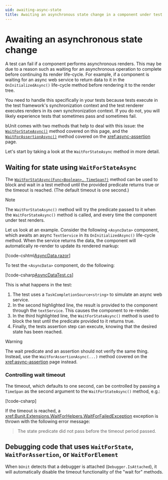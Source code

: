 ```yaml
---
uid: awaiting-async-state
title: Awaiting an asynchronous state change in a component under test
---
```


# Awaiting an asynchronous state change

A test can fail if a component performs asynchronous renders. This may be due to a reason such as waiting for an asynchronous operation to complete before continuing its render life-cycle. For example, if a component is waiting for an async web service to return data to it in the `OnInitializedAsync()` life-cycle method before rendering it to the render tree.

You need to handle this specifically in your tests because tests execute in the test framework's synchronization context and the test renderer executes renders in its own synchronization context. If you do not, you will likely experience tests that sometimes pass and sometimes fail.

bUnit comes with two methods that help to deal with this issue: the [`WaitForStateAsync()`](xref:Bunit.RenderedFragmentWaitForHelperExtensions.WaitForStateAsync(Bunit.IRenderedFragment,Func{System.Boolean},System.Nullable{TimeSpan})) method covered on this page, and the [`WaitForAssertionAsync()`](xref:Bunit.RenderedFragmentWaitForHelperExtensions.WaitForAssertionAsync(Bunit.IRenderedFragment,Action,System.Nullable{TimeSpan})) method covered on the <xref:async-assertion> page.

Let's start by taking a look at the `WaitForStateAsync` method in more detail.

## Waiting for state using `WaitForStateAsync`

The [`WaitForStatAsync(Func<Boolean>, TimeSpan?)`](xref:Bunit.RenderedFragmentWaitForHelperExtensions.WaitForStateAsync(Bunit.IRenderedFragment,Func{System.Boolean},System.Nullable{TimeSpan})) method can be used to block and wait in a test method until the provided predicate returns true or the timeout is reached. (The default timeout is one second.)

> [!NOTE]
> The `WaitForStateAsync()` method will try the predicate passed to it when the `WaitForStateAsync()` method is called, and every time the component under test renders.

Let us look at an example. Consider the following `<AsyncData>` component, which awaits an async `TextService` in its `OnInitializedAsync()` life-cycle method. When the service returns the data, the component will automatically re-render to update its rendered markup:

[!code-cshtml[AsyncData.razor](../../../samples/components/AsyncData.razor)]

To test the `<AsyncData>` component, do the following:

[!code-csharp[AsyncDataTest.cs](../../../samples/tests/xunit/AsyncDataTest.cs?start=15&end=27&highlight=1,7,10,13)]

This is what happens in the test:

1. The test uses a `TaskCompletionSource<string>` to simulate an async web service.
2. In the second highlighted line, the result is provided to the component through the `textService`. This causes the component to re-render.
3. In the third highlighted line, the `WaitForStateAsync()` method is used to block the test until the predicate provided to it returns true.
4. Finally, the tests assertion step can execute, knowing that the desired state has been reached.

> [!WARNING]
> The wait predicate and an assertion should not verify the same thing. Instead, use the `WaitForAssertionAsync(...)` method covered on the <xref:async-assertion> page instead.
 
### Controlling wait timeout

The timeout, which defaults to one second, can be controlled by passing a `TimeSpan` as the second argument to the `WaitForStateAsync()` method, e.g.:

[!code-csharp[](../../../samples/tests/xunit/AsyncDataTest.cs?start=43&end=43)]

If the timeout is reached, a <xref:Bunit.Extensions.WaitForHelpers.WaitForFailedException> exception is thrown with the following error message:

> The state predicate did not pass before the timeout period passed.

## Debugging code that uses `WaitForState`, `WaitForAssertion`, or `WaitForElement`

When `bUnit` detects that a debugger is attached (`Debugger.IsAttached`), it will automatically disable the timeout functionality of the "wait for" methods.